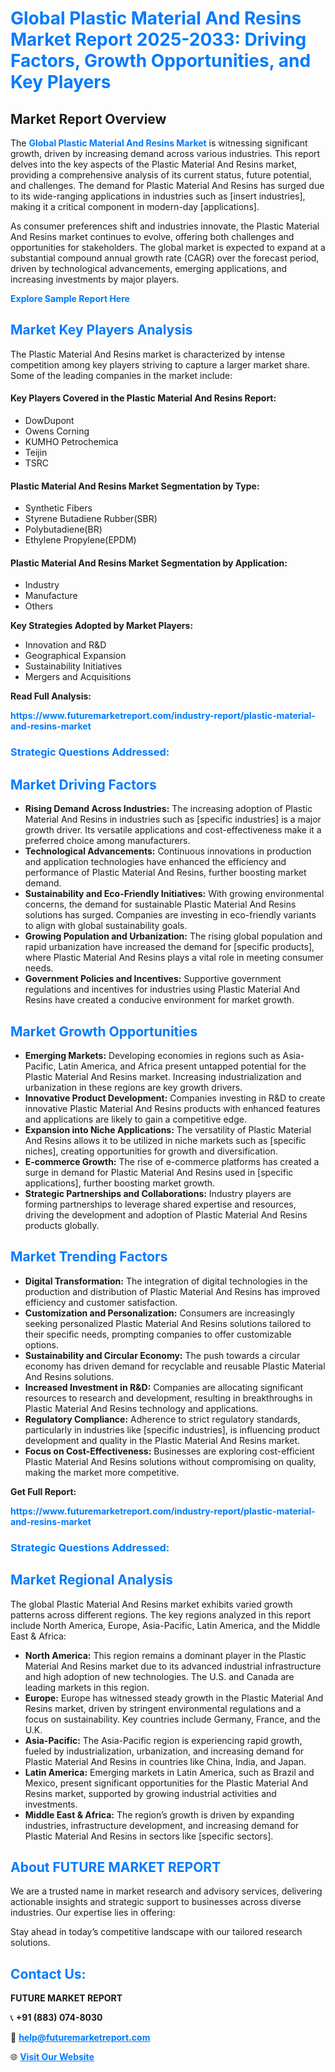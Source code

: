 <h1 style="color: #007BFF;">Global Plastic Material And Resins Market Report 2025-2033: Driving Factors, Growth Opportunities, and Key Players</h1>

<section id="overview">
<h2>Market Report Overview</h2>
<p>The <a href="https://www.futuremarketreport.com/industry-report/plastic-material-and-resins-market" style="color: #007BFF; text-decoration: none;"><strong>Global Plastic Material And Resins Market</strong></a> is witnessing significant growth, driven by increasing demand across various industries. This report delves into the key aspects of the Plastic Material And Resins market, providing a comprehensive analysis of its current status, future potential, and challenges. The demand for Plastic Material And Resins has surged due to its wide-ranging applications in industries such as [insert industries], making it a critical component in modern-day [applications].</p>
<p>As consumer preferences shift and industries innovate, the Plastic Material And Resins market continues to evolve, offering both challenges and opportunities for stakeholders. The global market is expected to expand at a substantial compound annual growth rate (CAGR) over the forecast period, driven by technological advancements, emerging applications, and increasing investments by major players.</p>
</section>

<section id="overview">
<p><a href="https://www.futuremarketreport.com/request-sample/reportId=34556" style="color: #007BFF; text-decoration: none;"><strong>Explore Sample Report Here</strong></a></p>
</section>

<section id="key-players">
<h2 style="color: #007BFF;">Market Key Players Analysis</h2>
<p>The Plastic Material And Resins market is characterized by intense competition among key players striving to capture a larger market share. Some of the leading companies in the market include:</p>
<h4>Key Players Covered in the Plastic Material And Resins Report:</h4>
<ul><li>DowDupont</li><li>Owens Corning</li><li>KUMHO Petrochemica</li><li>Teijin</li><li>TSRC</li></ul>
<h4>Plastic Material And Resins Market Segmentation by Type:</h4>
<ul><li>Synthetic Fibers</li><li>Styrene Butadiene Rubber(SBR)</li><li>Polybutadiene(BR)</li><li>Ethylene Propylene(EPDM)</li></ul>

<h4>Plastic Material And Resins Market Segmentation by Application:</h4>
<ul><li>Industry</li><li>Manufacture</li><li>Others</li></ul>
<p><strong>Key Strategies Adopted by Market Players:</strong></p>
<ul>
<li>Innovation and R&D</li>
<li>Geographical Expansion</li>
<li>Sustainability Initiatives</li>
<li>Mergers and Acquisitions</li>
</ul>
</section>

<section>
<p><strong>Read Full Analysis: </strong></p><a href="https://www.futuremarketreport.com/industry-report/plastic-material-and-resins-market" style="color: #007BFF; text-decoration: none;"><strong>https://www.futuremarketreport.com/industry-report/plastic-material-and-resins-market</strong></a>
<h3 style="color: #007BFF;">Strategic Questions Addressed:</h3>
</section>

<section id="driving-factors">
<h2 style="color: #007BFF;">Market Driving Factors</h2>
<ul>
<li><strong>Rising Demand Across Industries:</strong> The increasing adoption of Plastic Material And Resins in industries such as [specific industries] is a major growth driver. Its versatile applications and cost-effectiveness make it a preferred choice among manufacturers.</li>
<li><strong>Technological Advancements:</strong> Continuous innovations in production and application technologies have enhanced the efficiency and performance of Plastic Material And Resins, further boosting market demand.</li>
<li><strong>Sustainability and Eco-Friendly Initiatives:</strong> With growing environmental concerns, the demand for sustainable Plastic Material And Resins solutions has surged. Companies are investing in eco-friendly variants to align with global sustainability goals.</li>
<li><strong>Growing Population and Urbanization:</strong> The rising global population and rapid urbanization have increased the demand for [specific products], where Plastic Material And Resins plays a vital role in meeting consumer needs.</li>
<li><strong>Government Policies and Incentives:</strong> Supportive government regulations and incentives for industries using Plastic Material And Resins have created a conducive environment for market growth.</li>
</ul>
</section>

<section id="growth-opportunities">
<h2 style="color: #007BFF;">Market Growth Opportunities</h2>
<ul>
<li><strong>Emerging Markets:</strong> Developing economies in regions such as Asia-Pacific, Latin America, and Africa present untapped potential for the Plastic Material And Resins market. Increasing industrialization and urbanization in these regions are key growth drivers.</li>
<li><strong>Innovative Product Development:</strong> Companies investing in R&D to create innovative Plastic Material And Resins products with enhanced features and applications are likely to gain a competitive edge.</li>
<li><strong>Expansion into Niche Applications:</strong> The versatility of Plastic Material And Resins allows it to be utilized in niche markets such as [specific niches], creating opportunities for growth and diversification.</li>
<li><strong>E-commerce Growth:</strong> The rise of e-commerce platforms has created a surge in demand for Plastic Material And Resins used in [specific applications], further boosting market growth.</li>
<li><strong>Strategic Partnerships and Collaborations:</strong> Industry players are forming partnerships to leverage shared expertise and resources, driving the development and adoption of Plastic Material And Resins products globally.</li>
</ul>
</section>

<section id="trending-factors">
<h2 style="color: #007BFF;">Market Trending Factors</h2>
<ul>
<li><strong>Digital Transformation:</strong> The integration of digital technologies in the production and distribution of Plastic Material And Resins has improved efficiency and customer satisfaction.</li>
<li><strong>Customization and Personalization:</strong> Consumers are increasingly seeking personalized Plastic Material And Resins solutions tailored to their specific needs, prompting companies to offer customizable options.</li>
<li><strong>Sustainability and Circular Economy:</strong> The push towards a circular economy has driven demand for recyclable and reusable Plastic Material And Resins solutions.</li>
<li><strong>Increased Investment in R&D:</strong> Companies are allocating significant resources to research and development, resulting in breakthroughs in Plastic Material And Resins technology and applications.</li>
<li><strong>Regulatory Compliance:</strong> Adherence to strict regulatory standards, particularly in industries like [specific industries], is influencing product development and quality in the Plastic Material And Resins market.</li>
<li><strong>Focus on Cost-Effectiveness:</strong> Businesses are exploring cost-efficient Plastic Material And Resins solutions without compromising on quality, making the market more competitive.</li>
</ul>
</section>

<section>
<p><strong>Get Full Report: </strong></p><a href="https://www.futuremarketreport.com/industry-report/plastic-material-and-resins-market" style="color: #007BFF; text-decoration: none;"><strong>https://www.futuremarketreport.com/industry-report/plastic-material-and-resins-market</strong></a>
<h3 style="color: #007BFF;">Strategic Questions Addressed:</h3>
</section>


<section id="regional-analysis">
<h2 style="color: #007BFF;">Market Regional Analysis</h2>
<p>The global Plastic Material And Resins market exhibits varied growth patterns across different regions. The key regions analyzed in this report include North America, Europe, Asia-Pacific, Latin America, and the Middle East & Africa:</p>
<ul>
<li><strong>North America:</strong> This region remains a dominant player in the Plastic Material And Resins market due to its advanced industrial infrastructure and high adoption of new technologies. The U.S. and Canada are leading markets in this region.</li>
<li><strong>Europe:</strong> Europe has witnessed steady growth in the Plastic Material And Resins market, driven by stringent environmental regulations and a focus on sustainability. Key countries include Germany, France, and the U.K.</li>
<li><strong>Asia-Pacific:</strong> The Asia-Pacific region is experiencing rapid growth, fueled by industrialization, urbanization, and increasing demand for Plastic Material And Resins in countries like China, India, and Japan.</li>
<li><strong>Latin America:</strong> Emerging markets in Latin America, such as Brazil and Mexico, present significant opportunities for the Plastic Material And Resins market, supported by growing industrial activities and investments.</li>
<li><strong>Middle East & Africa:</strong> The region’s growth is driven by expanding industries, infrastructure development, and increasing demand for Plastic Material And Resins in sectors like [specific sectors].</li>
</ul>
</section>

<footer>
<h2 style="color: #007BFF;">About FUTURE MARKET REPORT</h2>
<p>We are a trusted name in market research and advisory services, delivering actionable insights and strategic support to businesses across diverse industries. Our expertise lies in offering:</p>

<p>Stay ahead in today’s competitive landscape with our tailored research solutions.</p>

<h2 style="color: #007BFF;">Contact Us:</h2>
<p><strong>FUTURE MARKET REPORT</strong></p>
<p>📞 <strong>+91 (883) 074-8030</strong></p>
<p>📧 <strong><a href="mailto:help@futuremarketreport.com" style="color: #007BFF;">help@futuremarketreport.com</a></strong></p>
<p>🌐 <strong><a href="https://www.futuremarketreport.com/" style="color: #007BFF;">Visit Our Website</a></strong></p>
</footer>